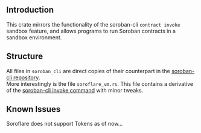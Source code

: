 ## Introduction

This crate mirrors the functionality of the soroban-cli `contract invoke`
sandbox feature, and allows programs to run Soroban contracts in a sandbox
environment.  

## Structure

All files in `soroban_cli` are direct copies of their counterpart in the
[soroban-cli repository](https://github.com/stellar/soroban-tools/tree/main/cmd/soroban-cli).  
More interestingly is the file `soroflare_vm.rs`. This file contains a
derivative of the [soroban-cli invoke command](https://github.com/stellar/soroban-tools/blob/main/cmd/soroban-cli/src/commands/contract/invoke.rs) with 
minor tweaks.  

## Known Issues
Soroflare does not support Tokens as of now...